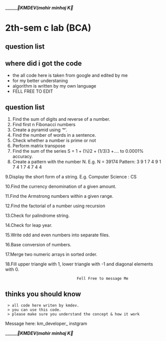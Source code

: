 ___________________________________________________________________💚KMDEV(mahir minhaj K💚_____________________________________________________________
# 2th-sem c lab (BCA)
## question list  
 
## where did i got the code
  - the all code here is taken from google and edited by me
  - for my better understaning 
  - algorithm is written by my own language
  - FELL FREE TO EDIT 


## question list
1. Find the sum of digits and reverse of a number.
2. Find first n Fibonacci numbers
3. Create a pyramid using ‘*’.
4. Find the number of words in a sentence.
5. Check whether a number is prime or not
6. Perform matrix transpose
7. Find the sum of the series S = 1 + (½)2 + (1/3)3 +.... to 0.0001% accuracy.
8. Create a pattern with the number N.
                                    E.g. N = 39174
                                              Pattern:
                                              3 9 1 7 4
                                              9 1 7 4
                                              1 7 4
                                              7 4
                                              4
                                              
9.Display the short form of a string. E.g. Computer Science : CS

10.Find the currency denomination of a given amount.

11.Find the Armstrong numbers within a given range.

12.Find the factorial of a number using recursion

13.Check for palindrome string.

14.Check for leap year.

15.Write odd and even numbers into separate files.

16.Base conversion of numbers.

17.Merge two numeric arrays in sorted order.

18.Fill upper triangle with 1, lower triangle with -1 and diagonal elements with 0.
                                   
                                    Fell Free to message Me 
          
## thinks you should know
     > all code here writen by kmdev.
     > you can use this code.
     > please make sure you understand the concept & how it work
                                                            
                                                            
   Message here: km_developer_ instgram
       
   
                    
___________________________________________________________________💚KMDEV(mahir minhaj K💚_____________________________________________________________
